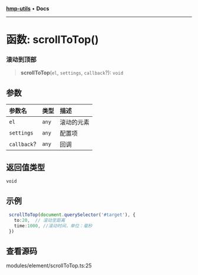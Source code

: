 [**hmp-utils**](../README.md) • **Docs**

***

# 函数: scrollToTop()

### 滚动到顶部

> **scrollToTop**(`el`, `settings`, `callback`?): `void`

## 参数

| 参数名 | 类型 | 描述 |
| :------ | :------ | :------ |
| `el` | `any` | 滚动的元素 |
| `settings` | `any` | 配置项 |
| `callback`? | `any` | 回调 |

## 返回值类型

`void`

## 示例

```ts
 scrollToTop(document.querySelector('#target'), {
   to:20,  // 滚动至距离  
   time:1000, //滚动时间，单位：毫秒
 })
```

## 查看源码

modules/element/scrollToTop.ts:25
